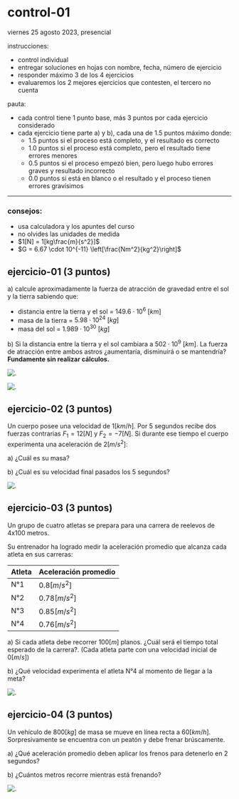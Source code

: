 # control-01

viernes 25 agosto 2023, presencial

instrucciones:

* control individual
* entregar soluciones en hojas con nombre, fecha, número de ejercicio
* responder máximo 3 de los 4 ejercicios
* evaluaremos los 2 mejores ejercicios que contesten, el tercero no cuenta

pauta:
* cada control tiene 1 punto base, más 3 puntos por cada ejercicio considerado
* cada ejercicio tiene parte a) y b), cada una de 1.5 puntos máximo donde:
    * 1.5 puntos si el proceso está completo, y el resultado es correcto
    * 1.0 puntos si el proceso está completo, pero el resultado tiene errores menores
    * 0.5 puntos si el proceso empezó bien, pero luego hubo errores graves y resultado incorrecto
    * 0.0 puntos si está en blanco o el resultado y el proceso tienen errores gravísimos

---

### consejos: 

- usa calculadora y los apuntes del curso
- no olvides las unidades de medida
- $1[N] = 1[kg\frac{m}{s^2}]$
- $G = 6.67 \cdot 10^{-11} \left[\frac{Nm^2}{kg^2}\right]$


## ejercicio-01 (3 puntos)

a) calcule aproximadamente la fuerza de atracción de gravedad entre el sol y la tierra sabiendo que: 
- distancia entre la tierra y el sol = $149.6 \cdot 10^{6} \ [km]$
- masa de la tierra = $5.98 \cdot 10^{24} \ [kg]$
- masa del sol = $1.989 \cdot 10^{30} \ [kg]$

b) Si la distancia entre la tierra y el sol cambiara a $502 \cdot 10^{9} \ [km]$. La fuerza de atracción entre ambos astros ¿aumentaría, disminuirá o se mantendría? **Fundamente sin realizar cálculos.**

![.](img/c01-ej01-a.jpg)

![.](img/c01-ej01-b.jpg)

## ejercicio-02 (3 puntos)

Un cuerpo posee una velocidad de $1[km/h]$. Por 5 segundos recibe dos fuerzas contrarias $F_1 = 12[N]$ y $F_2=-7[N]$. Si durante ese tiempo el cuerpo experimenta una aceleración de $2[m/s^2]$:

a) ¿Cuál es su masa?

b) ¿Cuál es su velocidad final pasados los 5 segundos?

![.](img/c01-ej02.jpg)

## ejercicio-03 (3 puntos)

Un grupo de cuatro atletas se prepara para una carrera de reelevos de 4x100 metros. 

Su entrenador ha logrado medir la aceleración promedio que alcanza cada atleta en sus carreras:

| Atleta  | Aceleración promedio | 
| ------------- | ------------- |
| N°1  | $0.8 [m/s^2]$  |
| N°2  | $0.78 [m/s^2]$  |
| N°3  | $0.85 [m/s^2]$  |
| N°4  | $0.76 [m/s^2]$  |

a) Si cada atleta debe recorrer $100[m]$ planos. ¿Cuál será el tiempo total esperado de la carrera?. (Cada atleta parte con una velocidad inicial de $0[m/s]$)

b) ¿Qué velocidad experimenta el atleta N°4 al momento de llegar a la meta?

![.](img/c01-ej03.jpg)

## ejercicio-04 (3 puntos)

Un vehículo de $800[kg]$ de masa se mueve en línea recta a $60[km/h]$. Sorpresivamente se encuentra con un peatón y debe frenar brúscamente. 

a) ¿Qué aceleración promedio deben aplicar los frenos para detenerlo en 2 segundos?

b) ¿Cuántos metros recorre mientras está frenando?

![.](img/c01-ej04.jpg)